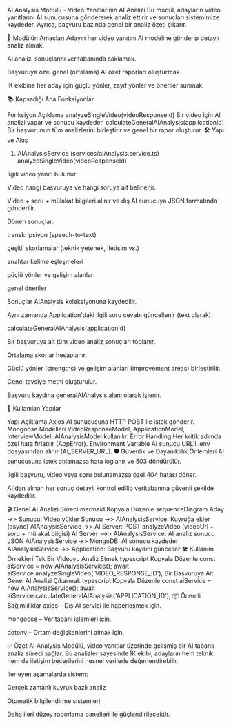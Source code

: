 AI Analysis Modülü - Video Yanıtlarının AI Analizi
Bu modül, adayların video yanıtlarını AI sunucusuna göndererek analiz ettirir
ve sonuçları sistemimize kaydeder. Ayrıca, başvuru bazında genel bir analiz özeti çıkarır.

🎯 Modülün Amaçları
Adayın her video yanıtını AI modeline gönderip detaylı analiz almak.

AI analizi sonuçlarını veritabanında saklamak.

Başvuruya özel genel (ortalama) AI özet raporları oluşturmak.

İK ekibine her aday için güçlü yönler, zayıf yönler ve öneriler sunmak.

📚 Kapsadığı Ana Fonksiyonlar

Fonksiyon Açıklama
analyzeSingleVideo(videoResponseId) Bir video için AI analizi yapar ve sonucu kaydeder.
calculateGeneralAIAnalysis(applicationId) Bir başvurunun tüm analizlerini birleştirir ve genel bir rapor oluşturur.
🛠️ Yapı ve Akış

1. AIAnalysisService (services/aiAnalysis.service.ts)
   analyzeSingleVideo(videoResponseId)

İlgili video yanıtı bulunur.

Video hangi başvuruya ve hangi soruya ait belirlenir.

Video + soru + mülakat bilgileri alınır ve dış AI sunucuya JSON formatında gönderilir.

Dönen sonuçlar:

transkripsiyon (speech-to-text)

çeşitli skorlamalar (teknik yetenek, iletişim vs.)

anahtar kelime eşleşmeleri

güçlü yönler ve gelişim alanları

genel öneriler

Sonuçlar AIAnalysis koleksiyonuna kaydedilir.

Aynı zamanda Application'daki ilgili soru cevabı güncellenir (text olarak).

calculateGeneralAIAnalysis(applicationId)

Bir başvuruya ait tüm video analiz sonuçları toplanır.

Ortalama skorlar hesaplanır.

Güçlü yönler (strengths) ve gelişim alanları (improvement areas) birleştirilir.

Genel tavsiye metni oluşturulur.

Başvuru kaydına generalAIAnalysis alanı olarak işlenir.

🧩 Kullanılan Yapılar

Yapı Açıklama
Axios AI sunucusuna HTTP POST ile istek gönderir.
Mongoose Modelleri VideoResponseModel, ApplicationModel, InterviewModel, AIAnalysisModel kullanılır.
Error Handling Her kritik adımda özel hata fırlatılır (AppError).
Environment Variable AI sunucu URL'i .env dosyasından alınır (AI_SERVER_URL).
🛡️ Güvenlik ve Dayanıklılık Önlemleri
AI sunucusuna istek atılamazsa hata loglanır ve 503 döndürülür.

İlgili başvuru, video veya soru bulunamazsa özel 404 hatası döner.

AI'dan alınan her sonuç detaylı kontrol edilip veritabanına güvenli şekilde kaydedilir.

🎬 Genel AI Analizi Süreci
mermaid
Kopyala
Düzenle
sequenceDiagram
Aday ->> Sunucu: Video yükler
Sunucu ->> AIAnalysisService: Kuyruğa ekler (async)
AIAnalysisService ->> AI Server: POST analyzeVideo (videoUrl + soru + mülakat bilgisi)
AI Server -->> AIAnalysisService: AI analiz sonucu JSON
AIAnalysisService ->> MongoDB: AI sonucu kaydeder
AIAnalysisService ->> Application: Başvuru kaydını günceller
🛠️ Kullanım Örnekleri
Tek Bir Videoyu Analiz Etmek
typescript
Kopyala
Düzenle
const aiService = new AIAnalysisService();
await aiService.analyzeSingleVideo('VIDEO_RESPONSE_ID');
Bir Başvuruya Ait Genel AI Analizi Çıkarmak
typescript
Kopyala
Düzenle
const aiService = new AIAnalysisService();
await aiService.calculateGeneralAIAnalysis('APPLICATION_ID');
📦 Önemli Bağımlılıklar
axios – Dış AI servisi ile haberleşmek için.

mongoose – Veritabanı işlemleri için.

dotenv – Ortam değişkenlerini almak için.

✅ Özet
AI Analysis Modülü, video yanıtlar üzerinde gelişmiş bir AI tabanlı analiz süreci sağlar.
Bu analizler sayesinde İK ekibi, adayların hem teknik hem de iletişim becerilerini nesnel verilerle değerlendirebilir.

İlerleyen aşamalarda sistem:

Gerçek zamanlı kuyruk bazlı analiz

Otomatik bilgilendirme sistemleri

Daha ileri düzey raporlama panelleri ile güçlendirilecektir.
